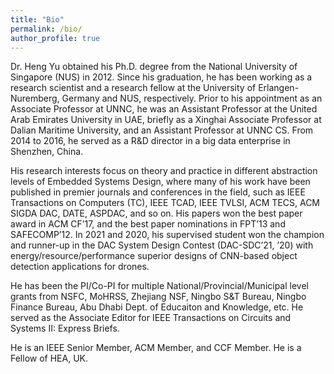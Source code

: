 ```yaml
---
title: "Bio"
permalink: /bio/
author_profile: true
---
```


Dr. Heng Yu obtained his Ph.D. degree from the National University of Singapore (NUS) in 2012. Since his graduation, he has been working as a research scientist and a research fellow at the University of Erlangen-Nuremberg, Germany and NUS, respectively. Prior to his appointment as an Associate Professor at UNNC, he was an Assistant Professor at the United Arab Emirates University in UAE, briefly as a Xinghai Associate Professor at Dalian Maritime University, and an Assistant Professor at UNNC CS. From 2014 to 2016, he served as a R&D director in a big data enterprise in Shenzhen, China.

His research interests focus on theory and practice in different abstraction levels of Embedded Systems Design, where many of his work have been published in premier journals and conferences in the field, such as IEEE Transactions on Computers (TC), IEEE TCAD, IEEE TVLSI, ACM TECS, ACM SIGDA DAC, DATE, ASPDAC, and so on. His papers won the best paper award in ACM CF’17, and the best paper nominations in FPT’13 and SAFECOMP’12. In 2021 and 2020, his supervised student won the champion and runner-up in the DAC System Design Contest (DAC-SDC’21, ’20) with energy/resource/performance superior designs of CNN-based object detection applications for drones.

He has been the PI/Co-PI for multiple National/Provincial/Municipal level grants from NSFC, MoHRSS, Zhejiang NSF, Ningbo S&T Bureau, Ningbo Finance Bureau, Abu Dhabi Dept. of Educaiton and Knowledge, etc. He served as the Associate Editor for IEEE Transactions on Circuits and Systems II: Express Briefs.

He is an IEEE Senior Member, ACM Member, and CCF Member. He is a Fellow of HEA, UK.
